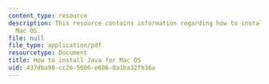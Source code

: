 ```yaml
---
content_type: resource
description: This resource contains information regarding how to install java for
  Mac OS.
file: null
file_type: application/pdf
resourcetype: Document
title: How to install Java for Mac OS
uid: 437dba98-cc26-5606-e686-0a1ba32fb36a
---
```

